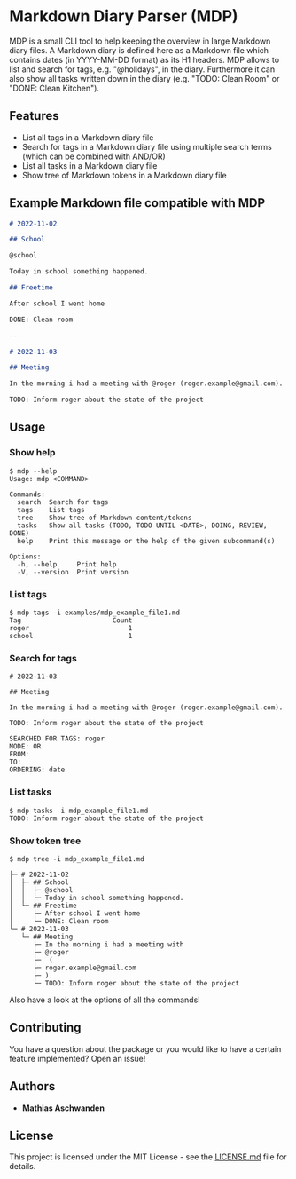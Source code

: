 # Markdown Diary Parser (MDP)

MDP is a small CLI tool to help keeping the overview in large Markdown diary files. A
Markdown diary is defined here as a Markdown file which contains dates (in YYYY-MM-DD
format) as its H1 headers. MDP allows to list and search for tags, e.g. "@holidays",
in the diary. Furthermore it can also show all tasks written down in the diary (e.g.
"TODO: Clean Room" or "DONE: Clean Kitchen").

## Features
- List all tags in a Markdown diary file
- Search for tags in a Markdown diary file using multiple search terms (which can be combined with AND/OR)
- List all tasks in a Markdown diary file
- Show tree of Markdown tokens in a Markdown diary file

## Example Markdown file compatible with MDP

```markdown
# 2022-11-02

## School

@school

Today in school something happened.

## Freetime

After school I went home

DONE: Clean room

---

# 2022-11-03

## Meeting

In the morning i had a meeting with @roger (roger.example@gmail.com).

TODO: Inform roger about the state of the project
```

## Usage

### Show help

```
$ mdp --help
Usage: mdp <COMMAND>

Commands:
  search  Search for tags
  tags    List tags
  tree    Show tree of Markdown content/tokens
  tasks   Show all tasks (TODO, TODO UNTIL <DATE>, DOING, REVIEW, DONE)
  help    Print this message or the help of the given subcommand(s)

Options:
  -h, --help     Print help
  -V, --version  Print version
```

### List tags

```
$ mdp tags -i examples/mdp_example_file1.md
Tag                       Count
roger                         1
school                        1
```

### Search for tags

```
# 2022-11-03

## Meeting

In the morning i had a meeting with @roger (roger.example@gmail.com).

TODO: Inform roger about the state of the project

SEARCHED FOR TAGS: roger
MODE: OR
FROM:
TO:
ORDERING: date
```

### List tasks

```
$ mdp tasks -i mdp_example_file1.md
TODO: Inform roger about the state of the project
```

### Show token tree

```
$ mdp tree -i mdp_example_file1.md

├─ # 2022-11-02
│  ├─ ## School
│  │  ├─ @school
│  │  └─ Today in school something happened.
│  └─ ## Freetime
│     ├─ After school I went home
│     └─ DONE: Clean room
└─ # 2022-11-03
   └─ ## Meeting
      ├─ In the morning i had a meeting with
      ├─ @roger
      ├─  (
      ├─ roger.example@gmail.com
      ├─ ).
      └─ TODO: Inform roger about the state of the project
```

Also have a look at the options of all the commands!

## Contributing
You have a question about the package or you would like to have a certain feature implemented? Open an issue!

## Authors

* **Mathias Aschwanden**

## License

This project is licensed under the MIT License - see the [LICENSE.md](LICENSE.md) file for details.
